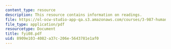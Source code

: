 ```yaml
---
content_type: resource
description: This resource contains information on readings.
file: https://ol-ocw-studio-app-qa.s3.amazonaws.com/courses/3-987-human-origins-and-evolution-spring-2006/8909e1034082a37c206e5643781e1af0_fyi08.pdf
file_type: application/pdf
resourcetype: Document
title: fyi08.pdf
uid: 8909e103-4082-a37c-206e-5643781e1af0
---
```

